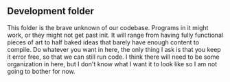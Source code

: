 ## Development folder

This folder is the brave unknown of our codebase. Programs in it might work, or they might not get 
past init. It will range from having fully functional pieces of art to half baked ideas that barely 
have enough content to compile. Do whatever you want in here, the only thing I ask is that you keep
it error free, so that we can still run code. I think there will need to be some organization in 
here, but I don't know what I want it to look like so I am not going to bother for now.